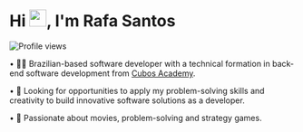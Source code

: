 <h1 align="left">Hi <img src="https://raw.githubusercontent.com/kaueMarques/kaueMarques/master/hi.gif" height="30px">, I'm Rafa Santos</h1>
<p align="left"> <img src="https://komarev.com/ghpvc/?username=rafasantosbzr&color=yellow" alt="Profile views" /> </p>

• 👨‍💻 Brazilian-based software developer with a technical formation in back-end software development from [Cubos Academy](https://cubos.academy/).
 
• 🔭 Looking for opportunities to apply my problem-solving skills and creativity to build innovative software solutions as a developer.

• 🧩 Passionate about movies, problem-solving and strategy games.
